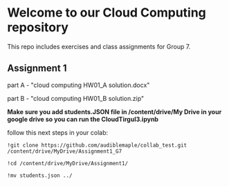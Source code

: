 # Welcome to our Cloud Computing repository
This repo includes exercises and class assignments for Group 7.

## Assignment 1 
part A - "cloud computing HW01_A solution.docx"

part B - "cloud computing HW01_B solution.zip"

**Make sure you add students.JSON file in /content/drive/My Drive in your google drive so you can run the CloudTirgul3.ipynb** 

follow this next steps in your colab:
```
!git clone https://github.com/audiblemaple/collab_test.git /content/drive/MyDrive/Assignment1_G7

!cd /content/drive/MyDrive/Assignment1/

!mv students.json ../
```

